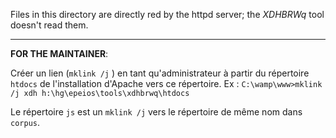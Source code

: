 Files in this directory are directly red by the httpd server; the *XDHBRWq* tool doesn't read them.

----

**FOR THE MAINTAINER**:

Créer un lien (`mklink /j` ) en tant qu'administrateur à partir du répertoire  `htdocs` de l'installation d'Apache vers ce répertoire.
Ex : `C:\wamp\www>mklink /j xdh h:\hg\epeios\tools\xdhbrwq\htdocs`

Le répertoire `js` est un `mklink /j` vers le répertoire de même nom dans `corpus`.